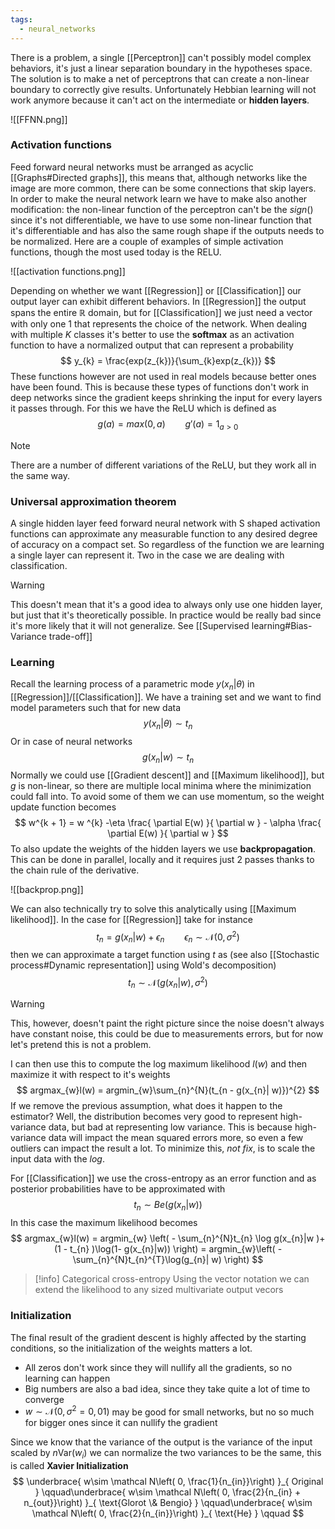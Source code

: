 ```yaml
---
tags:
  - neural_networks
---
```

There is a problem, a single [[Perceptron]] can't possibly model complex behaviors, it's just a linear separation boundary in the hypotheses space.  The solution is to make a net of perceptrons that can create a non-linear boundary to correctly give results. Unfortunately Hebbian learning will not work anymore because it can't act on the intermediate or **hidden layers**.

![[FFNN.png]]
### Activation functions

Feed forward neural networks must be arranged as acyclic [[Graphs#Directed graphs]], this means that, although networks like the image are more common, there can be some connections that skip layers. In order to make the neural network learn we have to make also another modification: the non-linear function of the perceptron can't be the $sign()$ since it's not differentiable, we have to use some non-linear function that it's differentiable and has also the same rough shape if the outputs needs to be normalized.  Here are a couple of examples of simple activation functions, though the most used today is the RELU.

![[activation functions.png]]

Depending on whether we want [[Regression]] or [[Classification]] our output layer can exhibit different behaviors. In [[Regression]] the output spans the entire $\mathbb R$ domain, but for [[Classification]] we just need a vector with only one $1$ that represents the choice of the network. When dealing with multiple $K$ classes it's better to use the **softmax** as an activation function to have a normalized output that can represent a probability
$$
y_{k} = \frac{exp(z_{k})}{\sum_{k}exp(z_{k})}
$$
These functions however are not used in real models because better ones have been found. This is because these types of functions don't work in deep networks since the gradient keeps shrinking the input for every layers it passes through. For this we have the ReLU which is defined as
$$
g(a) = max(0,a) \qquad g'(a) = 1_{a>0}
$$
>[!note]
>There are a number of different variations of the ReLU, but they work all in the same way. 
### Universal approximation theorem

A single hidden layer feed forward neural network with S shaped activation functions can approximate any measurable function to any desired degree of accuracy on a compact set. So regardless of the function we are learning a single layer can represent it. Two in the case we are dealing with classification. 

>[!warning]
>This doesn't mean that it's a good idea to always only use one hidden layer, but just that it's theoretically possible. In practice would be really bad since it's more likely that it will not generalize. See [[Supervised learning#Bias-Variance trade-off]]
### Learning

Recall the learning process of a parametric mode $y(x_{n}| \theta)$ in [[Regression]]/[[Classification]]. We have a training set and we want to find model parameters such that for new data
$$
y(x_{n}|\theta)\sim t_{n}
$$
Or in case of neural networks
$$
g(x_{n}|w)\sim t_{n}
$$
Normally we could use [[Gradient descent]] and [[Maximum likelihood]], but $g$ is non-linear, so there are multiple local minima where the minimization could fall into. To avoid some of them we can use momentum, so the weight update function becomes
$$
w^{k + 1} = w ^{k} -\eta \frac{ \partial E(w) }{ \partial w }  - \alpha \frac{ \partial E(w) }{ \partial w } 
$$
To also update the weights of the hidden layers we use **backpropagation**. This can be done in parallel, locally and it requires just 2 passes thanks to the chain rule of the derivative.

![[backprop.png]]

We can also technically try to solve this analytically using [[Maximum likelihood]]. In the case for [[Regression]] take for instance
$$
t_{n} = g(x_{n}| w) + \epsilon_{n} \qquad \epsilon_{n}\sim \mathcal  N(0, \sigma^{2})
$$
then we can approximate a target function using $t$ as (see also [[Stochastic process#Dynamic representation]] using Wold's decomposition)
$$
t_{n} \sim \mathcal  N (g(x_{n}| w), \sigma^{2})
$$
>[!warning]
>This, however, doesn't paint the right picture since the noise doesn't always have constant noise, this could be due to measurements errors, but for now let's pretend this is not a problem.

I can then use this to compute the log maximum likelihood $l(w)$ and then maximize it with respect to it's weights
$$
argmax_{w}l(w) = argmin_{w}\sum_{n}^{N}(t_{n - g(x_{n}| w)})^{2}
$$
If we remove the previous assumption, what does it happen to the estimator? Well, the distribution becomes very good to represent high-variance data, but bad at representing low variance. This is because high-variance data will impact the mean squared errors more, so even a few outliers can impact the result a lot. To minimize this, *not fix*, is to scale the input data with the $log$.

For [[Classification]] we use the cross-entropy as an error function and as posterior probabilities have to be approximated with
$$
t_{n} \sim Be(g(x_{n}| w))
$$
In this case the maximum likelihood becomes
$$
argmax_{w}l(w) = argmin_{w} \left( - \sum_{n}^{N}t_{n} \log g(x_{n}|w )+ (1 - t_{n} )\log(1-  g(x_{n}|w)) \right) = argmin_{w}\left( -\sum_{n}^{N}t_{n}^{T}\log(g_{n}| w) \right)  
$$
>[!info] Categorical cross-entropy
>Using the vector notation we can extend the likelihood to any sized multivariate output vecors
>
### Initialization

The final result of the gradient descent is highly affected by the starting conditions, so the initialization of the weights matters a lot. 
- All zeros don't work since they will nullify all the gradients, so no learning can happen
- Big numbers are also a bad idea, since they take quite a lot of time to converge
- $w\sim \mathcal N(0, \sigma^{2}=0,01)$ may be good for small networks, but no so much for bigger ones since it can nullify the gradient

Since we know that the variance of the output is the variance of the input scaled by $n \text{Var}(w_i)$ we can normalize the two variances to be the same, this is called **Xavier Initialization**
$$
\underbrace{ w\sim \mathcal N\left( 0, \frac{1}{n_{in}}\right) }_{ Original } \qquad\underbrace{ w\sim \mathcal N\left( 0, \frac{2}{n_{in} + n_{out}}\right) }_{ \text{Glorot \& Bengio} } \qquad\underbrace{ w\sim \mathcal N\left( 0, \frac{2}{n_{in}}\right) }_{ \text{He} } \qquad
$$


